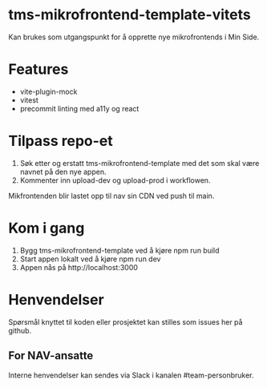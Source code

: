 # tms-mikrofrontend-template-vitets

Kan brukes som utgangspunkt for å opprette nye mikrofrontends i Min Side.

# Features

- vite-plugin-mock
- vitest
- precommit linting med a11y og react

# Tilpass repo-et

1. Søk etter og erstatt tms-mikrofrontend-template med det som skal være navnet på den nye appen.
2. Kommenter inn upload-dev og upload-prod i workflowen.

Mikfrontenden blir lastet opp til nav sin CDN ved push til main.

# Kom i gang

1. Bygg tms-mikrofrontend-template ved å kjøre npm run build
2. Start appen lokalt ved å kjøre npm run dev
3. Appen nås på http://localhost:3000

# Henvendelser

Spørsmål knyttet til koden eller prosjektet kan stilles som issues her på github.

## For NAV-ansatte

Interne henvendelser kan sendes via Slack i kanalen #team-personbruker.

